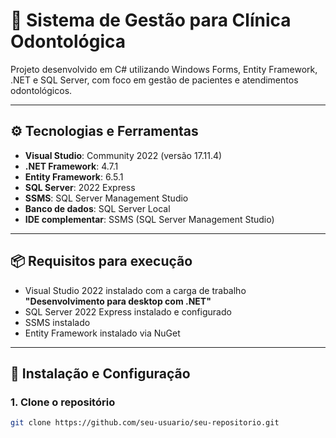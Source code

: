 # 🦷 Sistema de Gestão para Clínica Odontológica

Projeto desenvolvido em C# utilizando Windows Forms, Entity Framework, .NET e SQL Server, com foco em gestão de pacientes e atendimentos odontológicos.

---

## ⚙️ Tecnologias e Ferramentas

- **Visual Studio**: Community 2022 (versão 17.11.4)
- **.NET Framework**: 4.7.1
- **Entity Framework**: 6.5.1
- **SQL Server**: 2022 Express
- **SSMS**: SQL Server Management Studio
- **Banco de dados**: SQL Server Local
- **IDE complementar**: SSMS (SQL Server Management Studio)

---

## 📦 Requisitos para execução

- Visual Studio 2022 instalado com a carga de trabalho **"Desenvolvimento para desktop com .NET"**
- SQL Server 2022 Express instalado e configurado
- SSMS instalado
- Entity Framework instalado via NuGet

---

## 🔧 Instalação e Configuração

### 1. Clone o repositório

```bash
git clone https://github.com/seu-usuario/seu-repositorio.git
